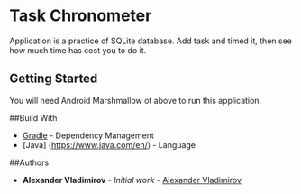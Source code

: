 # Task Chronometer

Application is a practice of SQLite database.
Add task and timed it, then see how much time has cost you to do it.



## Getting Started

You will need Android Marshmallow ot above to run this application.


##Build With

* [Gradle](https://gradle.org/) - Dependency Management
* [Java] (https://www.java.com/en/) - Language


##Authors

* **Alexander Vladimirov** - *Initial work* - [Alexander Vladimirov](https://github.com/AlexanderVladimirov9090)